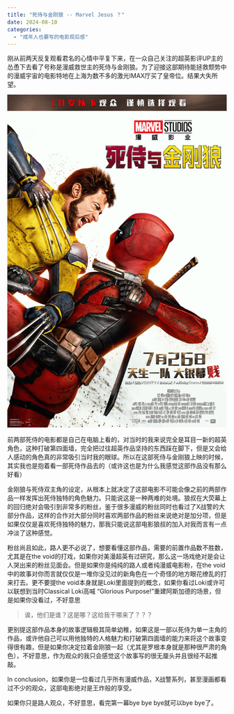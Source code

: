 ```yaml
---
title: "死侍与金刚狼 -- Marvel Jesus ？"
date: 2024-08-10
categories: 
  - "成年人也要写的电影观后感"
---
```


刚从前两天反复观看君名的心情中平复下来，在一众自己关注的超英影评UP主的怂恿下去看了号称是漫威救世主的死侍与金刚狼。为了迎接这部期待能拯救颓势中的漫威宇宙的电影特地在上海为数不多的激光IMAX厅买了皇帝位。结果大失所望。


![](images/244.jpg)


前两部死侍的电影都是自己在电脑上看的，对当时的我来说完全是耳目一新的超英角色，这种打破第四面墙，完全把过往超英作品坚持的东西踩在脚下，但是又会给人感动的角色真的非常吸引当时我的眼球。所以在这部死侍与金刚狼上映的时候，其实我也是抱着看一部死侍作品去的（或许这也是为什么我感觉这部作品没有那么好看）

金刚狼与死侍双主角的设定，从根本上就决定了这部电影不可能会像之前的两部作品一样发挥出死侍独特的角色魅力。只能说这是一种两难的处境。狼叔在大荧幕上的回归绝对会吸引到非常多的粉丝，鉴于很多漫威的粉丝同时也看过了X战警的大部分作品，这样的合作对大部分同时喜欢两部作品的粉丝来说绝对是加分项，但是如果仅仅是喜欢死侍独特的魅力，那我只能说这部电影狼叔的加入对我而言有一点冲淡了这种感觉。

粉丝尚且如此，路人更不必说了，想要看懂这部作品，需要的前置作品数不胜数，尤其是在the void的打戏，如果你对美漫超英有过研究，那么这一场戏绝对是会让人哭出来的粉丝见面会。但是如果你是纯纯的路人或者纯漫威电影粉，在the void中的故事对你而言就仅仅是一堆你没见过的新角色在一个奇怪的地方眼花缭乱的打来打去。更不要提the void本身就是Loki里面提到的概念，如果你看过Loki或许可以联想到当时Classical Loki高喊 “Glorious Purpose!”重建阿斯加德的场景，但是如果你没看过，不好意思

> 诶，他们是谁？这是哪？这给我干哪来了？？？

更别提这部作品本身的故事逻辑极其简单幼稚，如果这是一部以死侍为单一主角的作品，或许他自己可以用他独特的人格魅力和打破第四面墙的能力来将这个故事变得很有趣，但是如果你决定拉着金刚狼一起（尤其是罗根本身就是那种很严肃的角色），不好意思，作为观众的我只会感觉这个故事写的很无厘头并且很经不起推敲。

In conclusion，如果你是一位看过几乎所有漫威作品，X战警系列，甚至漫画都看过不少的观众，这部电影绝对是王炸般的享受。

如果你只是路人观众，不好意思，看完第一幕bye bye bye就可以bye bye了。

